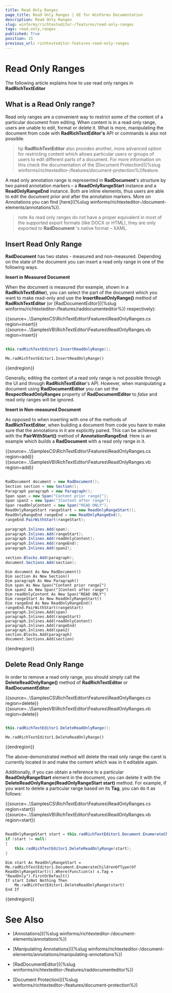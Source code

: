 ```yaml
---
title: Read Only Ranges
page_title: Read Only Ranges | UI for WinForms Documentation
description: Read Only Ranges
slug: winforms/richtexteditor-/features/read-only-ranges
tags: read,only,ranges
published: True
position: 15
previous_url: richtexteditor-features-read-only-ranges
---
```


# Read Only Ranges

The following article explains how to use read only ranges in __RadRichTextEditor__

## What is a Read Only range?

Read only ranges are a convenient way to restrict some of the content of a particular document from editing. When content is in a read only range, users are unable to edit, format or delete it. What is more, manipulating the document from code with __RadRichTextEditor's__ API or commands is also not possible.
        
>tip  __RadRichTextEditor__ also provides another, more advanced option for restricting content which allows particular users or groups of users to edit different parts of a document. For more information on this check the documentation of the [Document Protection]({%slug winforms/richtexteditor-/features/document-protection%})feature.
>

A read only annotation range is represented in __RadDocument__'s structure by two paired annotation markers – a  __ReadOnlyRangeStart__ instance and a __ReadOnlyRangeEnd__ instance. Both are inline elements, thus users are able to edit the document prior and after the annotation markers. More on Annotations you can find [here]({%slug winforms/richtexteditor-/document-elements/annotations%}).


>note As read only ranges do not have a proper equivalent in most of the supported export formats (like DOCX or HTML), they are only exported to __RadDocument__ 's native format – XAML.
>

## Insert Read Only Range

__RadDocument__ has two states - measured and non-measured. Depending on the state of the document you can insert a read only range in one of the following ways. 

__Insert in Measured Document__

When the document is measured (for example, shown in a __RadRichTextEditor__), you can select the part of the document which you want to make read-only and use the __InsertReadOnlyRange()__ method of __RadRichTextEditor__ (or [RadDocumentEditor]({%slug winforms/richtexteditor-/features/raddocumenteditor%}) respectively):

{{source=..\SamplesCS\RichTextEditor\Features\ReadOnlyRanges.cs region=insert}} 
{{source=..\SamplesVB\RichTextEditor\Features\ReadOnlyRanges.vb region=insert}} 

````C#
            
this.radRichTextEditor1.InsertReadOnlyRange();

````
````VB.NET
Me.radRichTextEditor1.InsertReadOnlyRange()

````

{{endregion}} 


Generally, editing the content of a read only range is not possible through the UI and through __RadRichTextEditor__'s API. However, when manipulating a document using __RadDocumentEditor__ you can set the __RespectReadOnlyRanges__ property of __RadDocumentEditor__ to *false* and read only ranges will be ignored. 

__Insert in Non-measured Document__

As opposed to when inserting with one of the methods of __RadRichTextEditor__, when building a document from code you have to make sure that the annotations in it are explicitly paired. This can be achieved with the __PairWithStart()__ method of __AnnotationRangeEnd__. Here is an example which builds a __RadDocument__ with a read only range in it.

{{source=..\SamplesCS\RichTextEditor\Features\ReadOnlyRanges.cs region=add}} 
{{source=..\SamplesVB\RichTextEditor\Features\ReadOnlyRanges.vb region=add}} 

````C#
            
RadDocument document = new RadDocument();
Section section = new Section();
Paragraph paragraph = new Paragraph();
Span span = new Span("Content prior range[");
Span span2 = new Span("]Content after range");
Span readOnlyContent = new Span("READ ONLY");
ReadOnlyRangeStart rangeStart = new ReadOnlyRangeStart();
ReadOnlyRangeEnd rangeEnd = new ReadOnlyRangeEnd();
rangeEnd.PairWithStart(rangeStart);
            
paragraph.Inlines.Add(span);
paragraph.Inlines.Add(rangeStart);
paragraph.Inlines.Add(readOnlyContent);
paragraph.Inlines.Add(rangeEnd);
paragraph.Inlines.Add(span2);
            
section.Blocks.Add(paragraph);
document.Sections.Add(section);

````
````VB.NET
Dim document As New RadDocument()
Dim section As New Section()
Dim paragraph As New Paragraph()
Dim span As New Span("Content prior range[")
Dim span2 As New Span("]Content after range")
Dim readOnlyContent As New Span("READ ONLY")
Dim rangeStart As New ReadOnlyRangeStart()
Dim rangeEnd As New ReadOnlyRangeEnd()
rangeEnd.PairWithStart(rangeStart)
paragraph.Inlines.Add(span)
paragraph.Inlines.Add(rangeStart)
paragraph.Inlines.Add(readOnlyContent)
paragraph.Inlines.Add(rangeEnd)
paragraph.Inlines.Add(span2)
section.Blocks.Add(paragraph)
document.Sections.Add(section)

````

{{endregion}} 


## Delete Read Only Range

In order to remove a read only range, you should simply call the __DeleteReadOnlyRange()__ method of  __RadRichTextEditor__ or __RadDocumentEditor__:

{{source=..\SamplesCS\RichTextEditor\Features\ReadOnlyRanges.cs region=delete}} 
{{source=..\SamplesVB\RichTextEditor\Features\ReadOnlyRanges.vb region=delete}} 

````C#
            
this.radRichTextEditor1.DeleteReadOnlyRange();

````
````VB.NET
Me.radRichTextEditor1.DeleteReadOnlyRange()

````

{{endregion}} 

The above-demonstrated method will delete the read only range the caret is currently located in and make the content which was in it editable again.
        

Additionally, if you can obtain a reference to a particular __ReadOnlyRangeStart__ element in the document, you can delete it with the __DeleteReadOnlyRange(ReadOnlyRangeStart start)__ method. For example, if you want to delete a particular range based on its __Tag__, you can do it as follows:

{{source=..\SamplesCS\RichTextEditor\Features\ReadOnlyRanges.cs region=start}} 
{{source=..\SamplesVB\RichTextEditor\Features\ReadOnlyRanges.vb region=start}} 

````C#
            
ReadOnlyRangeStart start = this.radRichTextEditor1.Document.EnumerateChildrenOfType<ReadOnlyRangeStart>().Where(x => x.Tag == "ReadOnly").FirstOrDefault();
if (start != null)
{
    this.radRichTextEditor1.DeleteReadOnlyRange(start);
}

````
````VB.NET
Dim start As ReadOnlyRangeStart = Me.radRichTextEditor1.Document.EnumerateChildrenOfType(Of ReadOnlyRangeStart)().Where(Function(x) x.Tag = "ReadOnly").FirstOrDefault()
If start IsNot Nothing Then
    Me.radRichTextEditor1.DeleteReadOnlyRange(start)
End If

````

{{endregion}} 


# See Also

 * [Annotations]({%slug winforms/richtexteditor-/document-elements/annotations%})

 * [Manipulating Annotations]({%slug winforms/richtexteditor-/document-elements/annotations/manipulating-annotations%})

 * [RadDocumentEditor]({%slug winforms/richtexteditor-/features/raddocumenteditor%})

 * [Document Protection]({%slug winforms/richtexteditor-/features/document-protection%})
